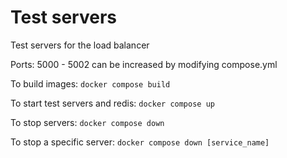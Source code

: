 # Test servers

Test servers for the load balancer

Ports: 5000 - 5002 can be increased by modifying compose.yml

To build images:
`docker compose build`

To start test servers and redis:
`docker compose up`

To stop servers:
`docker compose down`

To stop a specific server:
`docker compose down [service_name]`
